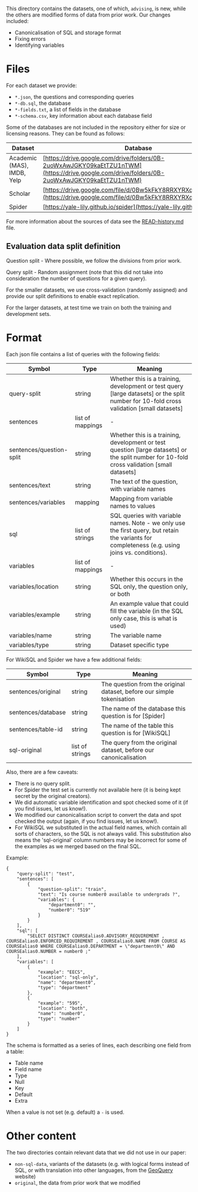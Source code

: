 This directory contains the datasets, one of which, `advising`, is new, while the others are modified forms of data from prior work.
Our changes included:

- Canonicalisation of SQL and storage format
- Fixing errors
- Identifying variables

# Files

For each dataset we provide:

- `*.json`, the questions and corresponding queries
- `*-db.sql`, the database
- `*-fields.txt`, a list of fields in the database
- `*-schema.csv`, key information about each database field

Some of the databases are not included in the repository either for size or licensing reasons.
They can be found as follows:

Dataset  | Database
-------- | ----------
Academic (MAS), IMDB, Yelp | [https://drive.google.com/drive/folders/0B-2uoWxAwJGKY09kaEtTZU1nTWM](https://drive.google.com/drive/folders/0B-2uoWxAwJGKY09kaEtTZU1nTWM)
Scholar  | [https://drive.google.com/file/d/0Bw5kFkY8RRXYRXdYYlhfdXRlTVk](https://drive.google.com/file/d/0Bw5kFkY8RRXYRXdYYlhfdXRlTVk)
Spider   | [https://yale-lily.github.io/spider](https://yale-lily.github.io/spider)

For more information about the sources of data see the [READ-history.md](./READ-history.md) file.

## Evaluation data split definition

Question split - Where possible, we follow the divisions from prior work.

Query split - Random assignment (note that this did not take into consideration the number of questions for a given query).

For the smaller datasets, we use cross-validation (randomly assigned) and provide our split definitions to enable exact replication.

For the larger datasets, at test time we train on both the training and development sets.

# Format

Each json file contains a list of queries with the following fields:

Symbol             | Type              | Meaning
------------------ | ----------------- | -----------------------------
query-split        | string            | Whether this is a training, development or test query [large datasets] or the split number for 10-fold cross validation [small datasets]
sentences          | list of mappings  | -
sentences/question-split | string            | Whether this is a training, development or test question [large datasets] or the split number for 10-fold cross validation [small datasets]
sentences/text           | string            | The text of the question, with variable names
sentences/variables      | mapping           | Mapping from variable names to values
sql                | list of strings   | SQL queries with variable names. Note - we only use the first query, but retain the variants for completeness (e.g. using joins vs. conditions).
variables          | list of mappings  | -
variables/location       | string            | Whether this occurs in the SQL only, the question only, or both
variables/example        | string            | An example value that could fill the variable (in the SQL only case, this is what is used)
variables/name           | string            | The variable name
variables/type           | string            | Dataset specific type

For WikiSQL and Spider we have a few additional fields:

Symbol             | Type              | Meaning
------------------ | ----------------- | -----------------------------
sentences/original | string            | The question from the original dataset, before our simple tokenisation
sentences/database | string            | The name of the database this question is for [Spider]
sentences/table-id | string            | The name of the table this question is for [WikiSQL]
sql-original       | list of strings   | The query from the original dataset, before our canonicalisation

Also, there are a few caveats:

- There is no query split.
- For Spider the test set is currently not available here (it is being kept secret by the original creators).
- We did automatic variable identification and spot checked some of it (if you find issues, let us know!).
- We modified our canonicalisation script to convert the data and spot checked the output (again, if you find issues, let us know!).
- For WikiSQL we substituted in the actual field names, which contain all sorts of characters, so the SQL is not always valid. This substitution also means the 'sql-original' column numbers may be incorrect for some of the examples as we merged based on the final SQL.

Example:

```
{
    "query-split": "test",
    "sentences": [
        {
            "question-split": "train",
            "text": "Is course number0 available to undergrads ?",
            "variables": {
                "department0": "",
                "number0": "519"
            }
        }
    ],
    "sql": [
        "SELECT DISTINCT COURSEalias0.ADVISORY_REQUIREMENT , COURSEalias0.ENFORCED_REQUIREMENT , COURSEalias0.NAME FROM COURSE AS COURSEalias0 WHERE COURSEalias0.DEPARTMENT = \"department0\" AND COURSEalias0.NUMBER = number0 ;"
    ],
    "variables": [
        {
            "example": "EECS",
            "location": "sql-only",
            "name": "department0",
            "type": "department"
        },
        {
            "example": "595",
            "location": "both",
            "name": "number0",
            "type": "number"
        }
    ]
}
```

The schema is formatted as a series of lines, each describing one field from a table:

- Table name
- Field name
- Type
- Null
- Key
- Default
- Extra

When a value is not set (e.g. default) a `-` is used.

# Other content

The two directories contain relevant data that we did not use in our paper:

- `non-sql-data`, variants of the datasets (e.g. with logical forms instead of SQL, or with translation into other languages, from the [GeoQuery](http://www.cs.utexas.edu/users/ml/wasp/) website)
- `original`, the data from prior work that we modified

